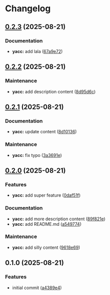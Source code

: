 # Changelog

## [0.2.3](https://github.com/nelsrac/homeautomation/compare/yacc-v0.2.2...yacc-v0.2.3) (2025-08-21)


### Documentation

* **yacc:** add lala ([67a9e72](https://github.com/nelsrac/homeautomation/commit/67a9e72b2ebfceb39125700571a460532277adee))

## [0.2.2](https://github.com/nelsrac/homeautomation/compare/yacc-v0.2.1...yacc-v0.2.2) (2025-08-21)


### Maintenance

* **yacc:** add description content ([8d95d6c](https://github.com/nelsrac/homeautomation/commit/8d95d6caa5ae6b8d3c93b517f55de5d78fd21b3c))

## [0.2.1](https://github.com/nelsrac/homeautomation/compare/yacc-v0.2.0...yacc-v0.2.1) (2025-08-21)


### Documentation

* **yacc:** update content ([8d10136](https://github.com/nelsrac/homeautomation/commit/8d10136702f574ade45a60f83175a6f645cd188e))


### Maintenance

* **yacc:** fix typo ([3a3691e](https://github.com/nelsrac/homeautomation/commit/3a3691ead85480a250ffe1d03120a296681cefea))

## [0.2.0](https://github.com/nelsrac/homeautomation/compare/yacc-v0.1.0...yacc-v0.2.0) (2025-08-21)


### Features

* **yacc:** add super feature ([0daf51f](https://github.com/nelsrac/homeautomation/commit/0daf51fc1e806c277d13a1d8b8f69bb2f47e9857))


### Documentation

* **yacc:** add more description content ([89f821e](https://github.com/nelsrac/homeautomation/commit/89f821e6ea6298b59a624f76b6933af2d594b01e))
* **yacc:** add README.md ([a549774](https://github.com/nelsrac/homeautomation/commit/a54977428d87b4da35d7478a5eb1817cbb2d0cf0))


### Maintenance

* **yacc:** add silly content ([9618e69](https://github.com/nelsrac/homeautomation/commit/9618e69dcc07add476e4b51b537a33ceb98d1853))

## 0.1.0 (2025-08-21)


### Features

* initial commit ([a4389e4](https://github.com/nelsrac/homeautomation/commit/a4389e40769d4532761cd2c4ba65524d3d2e3186))
